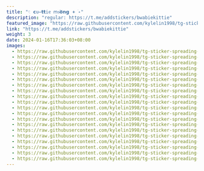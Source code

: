 ```yaml
---
title: "𓏲 𝗰u̶𝘁𝘁iᧉ ꭑɘ͠𝗼𝗻𝗴 𖥔 ׄ˖"
description: "regular: https://t.me/addstickers/bwabiekittie"
featured_image: "https://raw.githubusercontent.com/kylelin1998/tg-sticker-spreading-worldwide-images/main/img/512f2702-b454-4717-a2f3-26c225558113.jpg"
link: "https://t.me/addstickers/bwabiekittie"
weight: 3
date: 2024-01-16T17:36:03+08:00
images:
  - https://raw.githubusercontent.com/kylelin1998/tg-sticker-spreading-worldwide-images/main/img/512f2702-b454-4717-a2f3-26c225558113.jpg
  - https://raw.githubusercontent.com/kylelin1998/tg-sticker-spreading-worldwide-images/main/img/72b6032a-7a19-4825-9c5d-446135ddad33.jpg
  - https://raw.githubusercontent.com/kylelin1998/tg-sticker-spreading-worldwide-images/main/img/51cdbf08-e5dc-41ef-a284-e7871ad4a0e9.jpg
  - https://raw.githubusercontent.com/kylelin1998/tg-sticker-spreading-worldwide-images/main/img/05efdbb1-c81a-47c7-ab2a-ef92e1f49c14.jpg
  - https://raw.githubusercontent.com/kylelin1998/tg-sticker-spreading-worldwide-images/main/img/6f77673a-8041-4bff-8d33-69162caf1e29.jpg
  - https://raw.githubusercontent.com/kylelin1998/tg-sticker-spreading-worldwide-images/main/img/976668bb-0337-4f67-93cc-64ea06a1c859.jpg
  - https://raw.githubusercontent.com/kylelin1998/tg-sticker-spreading-worldwide-images/main/img/fa4019f2-00a0-46f1-8e87-b5bf2ae2c7f7.jpg
  - https://raw.githubusercontent.com/kylelin1998/tg-sticker-spreading-worldwide-images/main/img/dcc7c56d-8c4a-4357-bd2f-8eb3b7410c20.jpg
  - https://raw.githubusercontent.com/kylelin1998/tg-sticker-spreading-worldwide-images/main/img/fd356dd0-954a-4330-a704-9bc8063f8698.jpg
  - https://raw.githubusercontent.com/kylelin1998/tg-sticker-spreading-worldwide-images/main/img/e67f3455-b2ab-466e-bb74-33344190c2fb.jpg
  - https://raw.githubusercontent.com/kylelin1998/tg-sticker-spreading-worldwide-images/main/img/e53e8651-d391-48d1-a014-3f1a3bc25977.jpg
  - https://raw.githubusercontent.com/kylelin1998/tg-sticker-spreading-worldwide-images/main/img/29565ced-4618-43be-bc8b-c07055c30b8d.jpg
  - https://raw.githubusercontent.com/kylelin1998/tg-sticker-spreading-worldwide-images/main/img/bfa0692d-d0a8-4d7f-8a56-d9721f818045.jpg
  - https://raw.githubusercontent.com/kylelin1998/tg-sticker-spreading-worldwide-images/main/img/e633a5fe-e566-4e78-a727-e88110758491.jpg
  - https://raw.githubusercontent.com/kylelin1998/tg-sticker-spreading-worldwide-images/main/img/0f45f519-deab-4b66-bb4f-d365642a12bb.jpg
  - https://raw.githubusercontent.com/kylelin1998/tg-sticker-spreading-worldwide-images/main/img/dc8c23b9-bd55-4632-a8ff-eb01bdbcd686.jpg
  - https://raw.githubusercontent.com/kylelin1998/tg-sticker-spreading-worldwide-images/main/img/3d5636b5-006f-4642-a764-a078d660c28e.jpg
  - https://raw.githubusercontent.com/kylelin1998/tg-sticker-spreading-worldwide-images/main/img/187e1f3e-ade3-4e9c-acad-cbd7cd357d8a.jpg
  - https://raw.githubusercontent.com/kylelin1998/tg-sticker-spreading-worldwide-images/main/img/4b467a18-a1cc-473b-9bc6-c49a85735570.jpg
  - https://raw.githubusercontent.com/kylelin1998/tg-sticker-spreading-worldwide-images/main/img/e08c6a3c-073c-479c-80b5-6413a9096269.jpg
---
```

